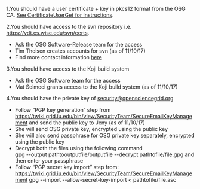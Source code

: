 1.You should have a user certificate + key in pkcs12 format from the OSG CA. [See CertificateUserGet for instructions](https://twiki.grid.iu.edu/bin/view/ReleaseDocumentation/CertificateUserGet).

2.You should have access to the svn repository i.e. https://vdt.cs.wisc.edu/svn/certs. 
*	Ask the OSG Software-Release team for the access   
*	Tim Theisen creates accounts for svn (as of 11/10/17)
*	Find more contact information [here](https://twiki.opensciencegrid.org/bin/view/SoftwareTeam/WebHome)

3.You should have access to the Koji build system
*	Ask the OSG Software team for the access 
*	Mat Selmeci grants access to the Koji build system (as of 11/10/17)

4.You should have the private key of security@opensciencegrid.org
*	Follow “PGP key generation” step from https://twiki.grid.iu.edu/bin/view/SecurityTeam/SecureEmailKeyManagement and send the public key to Jeny (as of 11/10/17)
*	She will send OSG private key, encrypted using the public key
*	She will also send passphrase for OSG private key separately, encrypted using the public key
*	Decrypt both the files using the following command  
gpg --output pathtooutputfile/outputfile --decrypt pathtofile/file.gpg and then enter your passphrase
*	Follow “PGP secret key import” step from: https://twiki.grid.iu.edu/bin/view/SecurityTeam/SecureEmailKeyManagement 
gpg --import --allow-secret-key-import < pathtofile/file.asc
